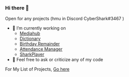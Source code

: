 ### Hi there 👋
 
Open for any projects (hmu in Discord CyberShark#3467 )  

- 🔭 I’m currently working on 
    * [Mediahub](https://github.com/Sharkaboi/MediaHub)
    * [Dictionary](https://github.com/Sharkaboi/Dictionary)
    * [Birthday Remainder](https://github.com/Sharkaboi/Birthday_Remainder)
    * [Attendance Manager](https://github.com/Sharkaboi/AttendanceManager)
    * [SharkPlayer](https://github.com/Sharkaboi/SharkPlayer)
- 💬 Feel free to ask or criticize any of my code 

For My List of Projects, [Go here](https://gist.github.com/Sharkaboi/e1f63145591a5d118d5612f1bdc78417)
